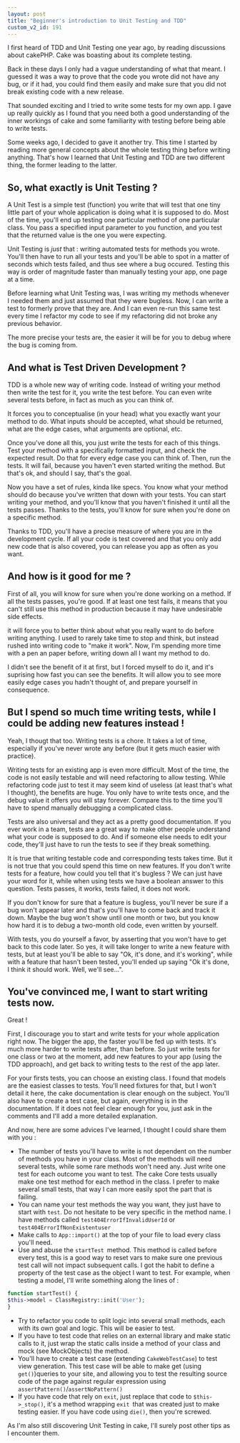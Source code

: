 ```yaml
---
layout: post
title: "Beginner's introduction to Unit Testing and TDD"
custom_v2_id: 191
---
```


I first heard of TDD and Unit Testing one year ago, by reading discussions
about cakePHP. Cake was boasting about its complete testing.

Back in these days I only had a vague understanding of what that meant. I
guessed it was a way to prove that the code you wrote did not have any bug, or
if it had, you could find them easily and make sure that you did not break
existing code with a new release.

That sounded exciting and I tried to write some tests for my own app. I gave
up really quickly as I found that you need both a good understanding of the
inner workings of cake and some familiarity with testing before being able to
write tests.

Some weeks ago, I decided to gave it another try. This time I started by
reading more general concepts about the whole testing thing before writing
anything. That's how I learned that Unit Testing and TDD are two different
thing, the former leading to the latter.

## So, what exactly is Unit Testing ?

A Unit Test is a simple test (function) you write that will test that one tiny
little part of your whole application is doing what it is supposed to do. Most
of the time, you'll end up testing one particular method of one particular
class. You pass a specified input parameter to you function, and you test that
the returned value is the one you were expecting.

Unit Testing is _just_ that : writing automated tests for methods you wrote.
You'll then have to run all your tests and you'll be able to spot in a matter
of seconds which tests failed, and thus see where a bug occured. Testing this
way is order of magnitude faster than manually testing your app, one page at a
time.

Before learning what Unit Testing was, I was writing my methods whenever I
needed them and just assumed that they were bugless. Now, I can write a test
to formerly prove that they are. And I can even re-run this same test every
time I refactor my code to see if my refactoring did not broke any previous
behavior.

The more precise your tests are, the easier it will be for you to debug where
the bug is coming from.

## And what is Test Driven Development ?

TDD is a whole new way of writing code. Instead of writing your method then
write the test for it, you write the test before. You can even write several
tests before, in fact as much as you can think of.

It forces you to conceptualise (in your head) what you exactly want your
method to do. What inputs should be accepted, what should be returned, what
are the edge cases, what arguments are optional, etc.

Once you've done all this, you just write the tests for each of this things.
Test your method with a specifically formatted input, and check the expected
result. Do that for every edge case you can think of. Then, run the tests. It
will fail, because you haven't even started writing the method. But that's ok,
and should I say, that's the goal.

Now you have a set of rules, kinda like specs. You know what your method
should do because you've written that down with your tests. You can start
writing your method, and you'll know that you haven't finished it until all
the tests passes. Thanks to the tests, you'll know for sure when you're done
on a specific method.

Thanks to TDD, you'll have a precise measure of where you are in the
development cycle. If all your code is test covered and that you only add new
code that is also covered, you can release you app as often as you want.

## And how is it good for me ?

First of all, you will know for sure when you're done working on a method. If
all the tests passes, you're good. If at least one test fails, it means that
you can't still use this method in production because it may have undesirable
side effects.

it will force you to better think about what you really want to do before
writing anything. I used to rarely take time to stop and think, but instead
rushed into writing code to "make it work". Now, I'm spending more time with a
pen an paper before, writing down all I want my method to do.

I didn't see the benefit of it at first, but I forced myself to do it, and
it's suprising how fast you can see the benefits. It will allow you to see
more easily edge cases you hadn't thought of, and prepare yourself in
consequence.

## But I spend so much time writing tests, while I could be adding new features instead !

Yeah, I thougt that too. Writing tests is a chore. It takes a lot of time,
especially if you've never wrote any before (but it gets much easier with
practice).

Writing tests for an existing app is even more difficult. Most of the time,
the code is not easily testable and will need refactoring to allow testing.
While refactoring code just to test it may seem kind of useless (at least
that's what I thought), the benefits are huge. You only have to write tests
once, and the debug value it offers you will stay forever. Compare this to the
time you'll have to spend manually debugging a complicated class.

Tests are also universal and they act as a pretty good documentation. If you
ever work in a team, tests are a great way to make other people understand
what your code is supposed to do. And if someone else needs to edit your code,
they'll just have to run the tests to see if they break something.

It is true that writing testable code and corresponding tests takes time. But
it is not true that you could spend this time on new features. If you don't
write tests for a feature, how could you tell that it's bugless ? We can just
have your word for it, while when using tests we have a boolean answer to this
question. Tests passes, it works, tests failed, it does not work.

If you don't know for sure that a feature is bugless, you'll never be sure if
a bug won't appear later and that's you'll have to come back and track it
down. Maybe the bug won't show until one month or two, but you know how hard
it is to debug a two-month old code, even written by yourself.

With tests, you do yourself a favor, by asserting that you won't have to get
back to this code later. So yes, it will take longer to write a new feature
with tests, but at least you'll be able to say "Ok, it's done, and it's
working", while with a feature that hasn't been tested, you'll ended up saying
"Ok it's done, I think it should work. Well, we'll see...".

## You've convinced me, I want to start writing tests now.

Great !

First, I discourage you to start and write tests for your whole application
right now. The bigger the app, the faster you'll be fed up with tests. It's
much more harder to write tests after, than before. So just write tests for
one class or two at the moment, add new features to your app (using the TDD
approach), and get back to writing tests to the rest of the app later.

For your firsts tests, you can choose an existing class. I found that models
are the easiest classes to tests. You'll need fixtures for that, but I won't
detail it here, the cake documentation is clear enough on the subject. You'll
also have to create a test case, but again, everything is in the
documentation. If it does not feel clear enough for you, just ask in the
comments and I'll add a more detailed explanation.

And now, here are some advices I've learned, I thought I could share them with
you :

  * The number of tests you'll have to write is not dependent on the number of methods you have in your class. Most of the methods will need several tests, while some rare methods won't need any. Just write one test for each outcome you want to test. The cake Core tests usually make one test method for each method in the class. I prefer to make several small tests, that way I can more easily spot the part that is failing.
  * You can name your test methods the way you want, they just have to start with `test`. Do not hesitate to be very specific in the method name. I have methods called `test404ErrorIfInvalidUserId` or `test404ErrorIfNonExistentuser`
  * Make calls to `App::import()` at the top of your file to load every class you'll need.
  * Use and abuse the `startTest `method. This method is called before every test, this is a good way to reset vars to make sure one previous test call will not impact subsequent calls. I got the habit to define a property of the test case as the object I want to test. For example, when testing a model, I'll write something along the lines of :  

    
```php
function startTest() {  
$this->model = ClassRegistry::init('User');  
}
```

  * Try to refactor you code to split logic into several small methods, each with its own goal and logic. This will be easier to test.
  * If you have to test code that relies on an external library and make static calls to it, just wrap the static calls inside a method of your class and mock (see MockObjects) the method.
  * You'll have to create a test case (extending `CakeWebTestCase`) to test view generation. This test case will be able to make get (using `get()`)queries to your site, and allowing you to test the resulting source code of the page against regular expression using `assertPattern()`/`assertNoPattern()`
  * If you have code that rely on `exit`, just replace that code to `$this->_stop()`, it's a method wrapping `exit `that was created just to make testing easier. If you have code using `die()`, then you're screwed.

As I'm also still discovering Unit Testing in cake, I'll surely post other
tips as I encounter them.

